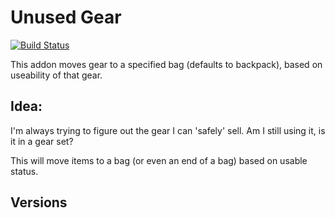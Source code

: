 # Unused Gear

[![Build Status](https://travis-ci.org/opussf/UnusedGear.svg?branch=master)](https://travis-ci.org/opussf/UnusedGear)

This addon moves gear to a specified bag (defaults to backpack), based on useability of that gear.

## Idea:
I'm always trying to figure out the gear I can 'safely' sell.
Am I still using it, is it in a gear set?

This will move items to a bag (or even an end of a bag) based on usable status.

## Versions
